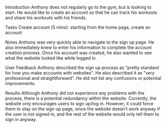 Introduction
Anthony does not regularly go to the gym, but is looking to start. He would like to create an account so that he can track his workouts and share his workouts with his friends.

Tasks
Create account (5 mins): starting from the home page, create an account

Notes
Anthony was very quickly able to navigate to the sign up page. He also immediately knew to enter his information to complete the account creation process. Once his account was created, he also wanted to see what the website looked like while logged in.

User Feedback
Anthony described the sign up process as "pretty standard for how you make accounts with websites". He also described it as "very professional and straightforward". He did not list any confusions or potential improvements.

Results
Although Anthony did not experience any problems with the process, there is a potential redundancy within the website. Currently, the website only encourages users to sign up/log in. However, it could force them to stay on the sign up page, since the website doesn't work anyway if the user is not signed in, and the rest of the website would only tell them to sign in anyway.

